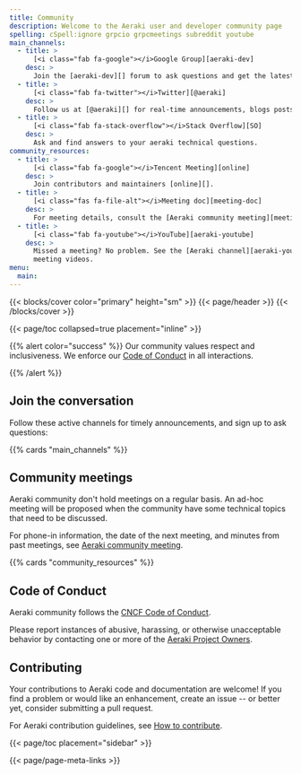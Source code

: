 ```yaml
---
title: Community
description: Welcome to the Aeraki user and developer community page
spelling: cSpell:ignore grpcio grpcmeetings subreddit youtube
main_channels:
  - title: >
      [<i class="fab fa-google"></i>Google Group][aeraki-dev]
    desc: >
      Join the [aeraki-dev][] forum to ask questions and get the latest Aeraki news.
  - title: >
      [<i class="fab fa-twitter"></i>Twitter][@aeraki]
    desc: >
      Follow us at [@aeraki][] for real-time announcements, blogs posts, and more.
  - title: >
      [<i class="fab fa-stack-overflow"></i>Stack Overflow][SO]
    desc: >
      Ask and find answers to your aeraki technical questions.
community_resources:
  - title: >
      [<i class="fab fa-google"></i>Tencent Meeting][online]
    desc: >
      Join contributors and maintainers [online][].
  - title: >
      [<i class="fas fa-file-alt"></i>Meeting doc][meeting-doc]
    desc: >
      For meeting details, consult the [Aeraki community meeting][meeting-doc] document.
  - title: >
      [<i class="fab fa-youtube"></i>YouTube][aeraki-youtube]
    desc: >
      Missed a meeting? No problem. See the [Aeraki channel][aeraki-youtube] for
      meeting videos.
menu:
  main:
---
```


{{< blocks/cover color="primary" height="sm" >}}
{{< page/header >}}
{{< /blocks/cover >}}

<div class="container l-container--padded">

<div class="row">
{{< page/toc collapsed=true placement="inline" >}}
</div>

<div class="row">
<div class="col-12 col-lg-8">

{{% alert color="success" %}}
  <i class='fas fa-users mr-1'></i> Our community values respect and
  inclusiveness. We enforce our [Code of Conduct][] in all interactions.

  [Code of Conduct]: https://github.com/cncf/foundation/blob/master/code-of-conduct.md
{{% /alert %}}

## Join the conversation

Follow these active channels for timely announcements, and sign up to ask
questions:

{{% cards "main_channels" %}}

## Community meetings

Aeraki community don't hold meetings on a regular basis. An ad-hoc meeting will be proposed 
when the community have some technical topics that need to be discussed.

For phone-in information, the date of the next meeting, and minutes from past
meetings, see [Aeraki community meeting][meeting-doc].

{{% cards "community_resources" %}}

## Code of Conduct

Aeraki community follows the [CNCF Code of Conduct](https://github.com/cncf/foundation/blob/bec34a2614c980f8cfe38b18105e0baa820936cc/code-of-conduct.md).

Please report instances of abusive, harassing, or otherwise unacceptable behavior by contacting one or more of the [Aeraki Project Owners](https://github.com/orgs/aeraki-mesh/teams/owners/members).

## Contributing

Your contributions to Aeraki code and documentation are welcome! If you find a
problem or would like an enhancement, create an issue -- or better yet, consider
submitting a pull request.

For Aeraki contribution guidelines, see [How to contribute][].


</div>

{{< page/toc placement="sidebar" >}}

</div>

{{< page/page-meta-links >}}

</div>

[@aeraki]: https://twitter.com/zhaohuabing
[aeraki-dev]: https://groups.google.com/forum/?hl=en#!forum/aeraki-dev
[aeraki-youtube]: https://www.youtube.com/channel/UCQ6JsTHPRgCxqikna6xAatA
[How to contribute]: https://github.com/aeraki-mesh/aeraki/blob/master/CONTRIBUTING.md
[meeting-doc]: https://docs.qq.com/doc/DVnlud2hTdHBHZUVs
[online]: https://meeting.tencent.com/p/6132525613
[Pacific Time]: https://www.timeanddate.com/time/zones/pt
[SO]: https://stackoverflow.com/questions/tagged/aeraki
